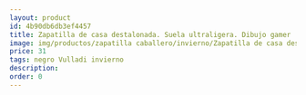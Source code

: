 ```yaml
---
layout: product
id: 4b90db6db3ef4457
title: Zapatilla de casa destalonada. Suela ultraligera. Dibujo gamer
image: img/productos/zapatilla caballero/invierno/Zapatilla de casa destalonada. Suela ultraligera. Dibujo gamer=31=negro Vulladi invierno.webp
price: 31
tags: negro Vulladi invierno
description: 
order: 0
---
```

